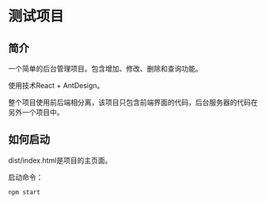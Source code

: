 # 测试项目

## 简介

一个简单的后台管理项目。包含增加、修改、删除和查询功能。

使用技术React + AntDesign。

整个项目使用前后端相分离，该项目只包含前端界面的代码，后台服务器的代码在另外一个项目中。

## 如何启动

dist/index.html是项目的主页面。

启动命令：

```
npm start
```
